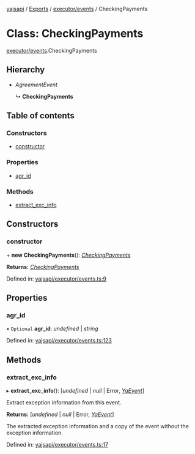[yajsapi](../README.md) / [Exports](../modules.md) / [executor/events](../modules/executor_events.md) / CheckingPayments

# Class: CheckingPayments

[executor/events](../modules/executor_events.md).CheckingPayments

## Hierarchy

* *AgreementEvent*

  ↳ **CheckingPayments**

## Table of contents

### Constructors

- [constructor](executor_events.checkingpayments.md#constructor)

### Properties

- [agr\_id](executor_events.checkingpayments.md#agr_id)

### Methods

- [extract\_exc\_info](executor_events.checkingpayments.md#extract_exc_info)

## Constructors

### constructor

\+ **new CheckingPayments**(): [*CheckingPayments*](executor_events.checkingpayments.md)

**Returns:** [*CheckingPayments*](executor_events.checkingpayments.md)

Defined in: [yajsapi/executor/events.ts:9](https://github.com/golemfactory/yajsapi/blob/0a8d8c8/yajsapi/executor/events.ts#L9)

## Properties

### agr\_id

• `Optional` **agr\_id**: *undefined* \| *string*

Defined in: [yajsapi/executor/events.ts:123](https://github.com/golemfactory/yajsapi/blob/0a8d8c8/yajsapi/executor/events.ts#L123)

## Methods

### extract\_exc\_info

▸ **extract_exc_info**(): [*undefined* \| *null* \| Error, [*YaEvent*](executor_events.yaevent.md)]

Extract exception information from this event.

**Returns:** [*undefined* \| *null* \| Error, [*YaEvent*](executor_events.yaevent.md)]

The extracted exception information and a copy of the event without the exception information.

Defined in: [yajsapi/executor/events.ts:17](https://github.com/golemfactory/yajsapi/blob/0a8d8c8/yajsapi/executor/events.ts#L17)
